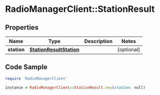 # RadioManagerClient::StationResult

## Properties

Name | Type | Description | Notes
------------ | ------------- | ------------- | -------------
**station** | [**StationResultStation**](StationResultStation.md) |  | [optional] 

## Code Sample

```ruby
require 'RadioManagerClient'

instance = RadioManagerClient::StationResult.new(station: null)
```


